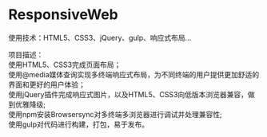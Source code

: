 # ResponsiveWeb

使用技术：HTML5、CSS3、jQuery、gulp、响应式布局...

项目描述：<br>
使用HTML5、CSS3完成页面布局；<br>
使用@media媒体查询实现多终端响应式布局，为不同终端的用户提供更加舒适的界面和更好的用户体验；<br>
使用jQuery插件完成响应式图片，以及HTML5、CSS3向低版本浏览器兼容，做到优雅降级;<br>
使用npm安装Browsersync对多终端多浏览器进行调试并处理兼容性;<br>
使用gulp对代码进行构建，打包，易于发布。

